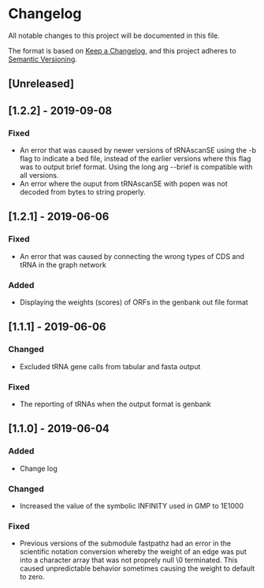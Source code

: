 # Changelog
All notable changes to this project will be documented in this file.

The format is based on [Keep a Changelog](https://keepachangelog.com/en/1.0.0/),
and this project adheres to [Semantic Versioning](https://semver.org/spec/v2.0.0.html).

## [Unreleased]

## [1.2.2] - 2019-09-08
### Fixed
- An error that was caused by newer versions of tRNAscanSE using the -b flag to indicate a bed file, instead of the earlier versions where this flag was to output brief format.  Using the long arg --brief is compatible with all versions.  
- An error where the ouput from tRNAscanSE with popen was not decoded from bytes to string properly.

## [1.2.1] - 2019-06-06
### Fixed
- An error that was caused by connecting the wrong types of CDS and tRNA in the graph network

### Added
- Displaying the weights (scores) of ORFs in the genbank out file format

## [1.1.1] - 2019-06-06
### Changed
- Excluded tRNA gene calls from tabular and fasta output

### Fixed
- The reporting of tRNAs when the output format is genbank

## [1.1.0] - 2019-06-04
### Added
- Change log

### Changed
- Increased the value of the symbolic INFINITY used in GMP to 1E1000

### Fixed
- Previous versions of the submodule fastpathz had an error in the scientific notation conversion whereby the weight of an edge was put into a character array that was not proprely null \0 terminated. This caused unpredictable behavior sometimes causing the weight to default to zero. 

